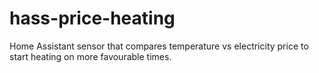 # hass-price-heating
Home Assistant sensor that compares temperature vs electricity price to start heating on more favourable times.
